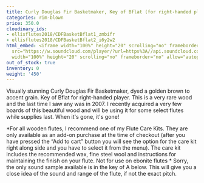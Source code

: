 ```yaml
---
title: Curly Douglas Fir Basketmaker, Key of Bflat (for right-handed player)
categories: rim-blown
price: 350.0
cloudinary_ids:
- ellisflutes2018/CDFBasketBflat1_zmbifr
- ellisflutes2018/CDFBasketBflat2_i6y2w2
html_embed: <iframe width="100%" height="20" scrolling="no" frameborder="no" allow="autoplay"
  src="https://w.soundcloud.com/player/?url=https%3A//api.soundcloud.com/tracks/536548146&color=%23ff5500&inverse=false&auto_play=false&show_user=true"></iframe><iframe
  width="100%" height="20" scrolling="no" frameborder="no" allow="autoplay" src="https://w.soundcloud.com/player/?url=https%3A//api.soundcloud.com/tracks/536548146&color=%23ff5500&inverse=false&auto_play=false&show_user=true"></iframe>
out_of_stock: true
inventory: 0
weight: '450'
---
```


Visually stunning Curly Douglas Fir Basketmaker, dyed a golden brown to accent grain. Key of Bflat for right-handed player. This is a very rare wood and the last time I saw any was in 2007. I recently acquired a very few boards of this beautiful wood and will be using it for some select flutes while supplies last. When it's gone, it's gone! 

*For all wooden flutes, I recommend one of my Flute Care Kits.  They are only available as an add-on purchase at the time of checkout (after you have pressed the “Add to cart” button you will see the option for the care kit right along side and you have to select it from the menu). The care kit includes the recommended wax, fine steel wool and instructions for maintaining the finish on your flute.  Not for use on ebonite flutes
*
Sorry, the only sound sample available is in the key of A below.  This will give you a close idea of the sound and range of the flute, if not the exact pitch.